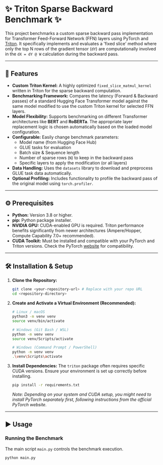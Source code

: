 # ✨ Triton Sparse Backward Benchmark ✨

This project benchmarks a custom sparse backward pass implementation for Transformer Feed-Forward Network (FFN) layers using PyTorch and [Triton](https://github.com/openai/triton). It specifically implements and evaluates a 'fixed slice' method where only the top N rows of the gradient tensor (`dY`) are computationally involved in the `dX = dY @ W` calculation during the backward pass.

---

## 🚀 Features

* **Custom Triton Kernel:** A highly optimized `fixed_slice_matmul_kernel` written in Triton for the sparse backward computation.
* **Benchmarking Framework:** Compares the latency (Forward & Backward passes) of a standard Hugging Face Transformer model against the same model modified to use the custom Triton kernel for selected FFN layers.
* **Model Flexibility:** Supports benchmarking on different Transformer architectures like **BERT** and **RoBERTa**. The appropriate layer replacement logic is chosen automatically based on the loaded model configuration.
* **Configurable:** Easily change benchmark parameters:
    * Model name (from Hugging Face Hub)
    * GLUE tasks for evaluation
    * Batch size & Sequence length
    * Number of sparse rows (`N`) to keep in the backward pass
    * Specific layers to apply the modification (or all layers)
* **Data Handling:** Uses the `datasets` library to download and preprocess GLUE task data automatically.
* **Optional Profiling:** Includes functionality to profile the backward pass of the original model using `torch.profiler`.

---

## ⚙️ Prerequisites

* **Python:** Version 3.8 or higher.
* **pip:** Python package installer.
* **NVIDIA GPU:** CUDA-enabled GPU is required. Triton performance benefits significantly from newer architectures (Ampere/Hopper, Compute Capability 7.0+ recommended).
* **CUDA Toolkit:** Must be installed and compatible with your PyTorch and Triton versions. Check the PyTorch [website](https://pytorch.org/get-started/locally/) for compatibility.

---

## 🛠️ Installation & Setup

1.  **Clone the Repository:**
    ```bash
    git clone <your-repository-url> # Replace with your repo URL
    cd <repository-directory>
    ```

2.  **Create and Activate a Virtual Environment (Recommended):**
    ```bash
    # Linux / macOS
    python3 -m venv venv
    source venv/bin/activate

    # Windows (Git Bash / WSL)
    python -m venv venv
    source venv/Scripts/activate

    # Windows (Command Prompt / PowerShell)
    python -m venv venv
    .\venv\Scripts\activate
    ```

3.  **Install Dependencies:**
    The `triton` package often requires specific CUDA versions. Ensure your environment is set up correctly before installing.
    ```bash
    pip install -r requirements.txt
    ```
    *Note: Depending on your system and CUDA setup, you might need to install PyTorch separately first, following instructions from the official PyTorch website.*

---

## ▶️ Usage

### Running the Benchmark

The main script `main.py` controls the benchmark execution.

```bash
python main.py

